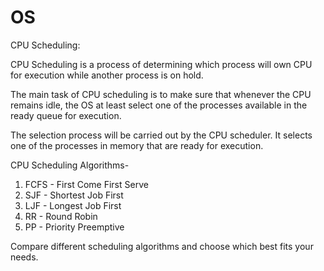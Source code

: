# OS

CPU Scheduling: 

CPU Scheduling is a process of determining which process will own CPU for execution while another process is on hold.

The main task of CPU scheduling is to make sure that whenever the CPU remains idle, the OS at least select one of the processes available in the ready queue for execution.

The selection process will be carried out by the CPU scheduler. It selects one of the processes in memory that are ready for execution.



CPU Scheduling Algorithms- 
1. FCFS - First Come First Serve
2. SJF - Shortest Job First
3. LJF - Longest Job First
4. RR - Round Robin
5. PP - Priority Preemptive

Compare different scheduling algorithms and choose which best fits your needs.
